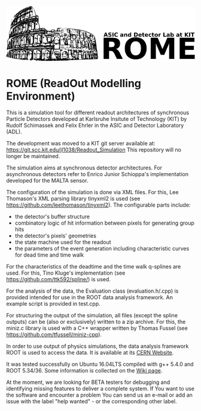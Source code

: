 ![ROME Logo](https://github.com/RSKIT/Readout_Simulation/blob/master/Logo_6.png)

# ROME (ReadOut Modelling Environment)

This is a simulation tool for different readout architectures of synchronous Particle Detectors developed at Karlsruhe Insitute of Technology (KIT) by Rudolf Schimassek and Felix Ehrler in the ASIC and Detector Laboratory (ADL).

The development was moved to a KIT git server available at:
https://git.scc.kit.edu/jl1038/Readout_Simulation
This repository will no longer be maintained.

The simulation aims at synchronous detector architectures. For asynchronous detectors refer to Enrico Junior Schioppa's implementation developed for the MALTA sensor.

The configuration of the simulation is done via XML files. For this, Lee Thomason's XML parsing library tinyxml2 is used (see https://github.com/leethomason/tinyxml2).
The configurable parts include:
* the detector's buffer structure
* combinatory logic of hit information between pixels for generating group hits
* the detector's pixels' geometries
* the state machine used for the readout
* the parameters of the event generation including characteristic curves for dead time and time walk

For the characteristics of the deadtime and the time walk q-splines are used. For this, Tino Kluge's implementation (see https://github.com/ttk592/spline/) is used.

For the analysis of the data, the Evaluation class (evaluation.h/.cpp) is provided intended for use in the ROOT data analysis framework.
An example script is provided in test.cpp.

For structuring the output of the simulation, all files (except the spline outputs) can be (also or exclusively) written to a zip archive. For this, the miniz.c library is used with a C++ wrapper written by Thomas Fussel (see https://github.com/tfussell/miniz-cpp).

In order to use output of physics simulations, the data analysis framework ROOT is used to access the data. It is available at its [CERN Website](https://root.cern.ch).

It was tested successfully on Ubuntu 16.04LTS compiled with g++ 5.4.0 and ROOT 5.34/36. Some information is collected on the [Wiki page](https://github.com/RSKIT/Readout_Simulation/wiki).

At the moment, we are looking for BETA testers for debugging and identifying missing features to deliver a complete system. 
If You want to use the software and encounter a problem You can send us an e-mail or add an issue with the label "help wanted" - or the corresponding other label.
